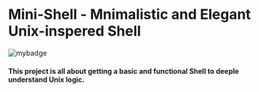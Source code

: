 # Mini-Shell - Mnimalistic and Elegant Unix-inspered Shell

![mybadge](https://badgen.net/badge/SKILLS/%20C,%Unix,%20Shell/blue?scale=1.2)

#### This project is all about getting a basic and functional Shell to deeple understand Unix logic.
